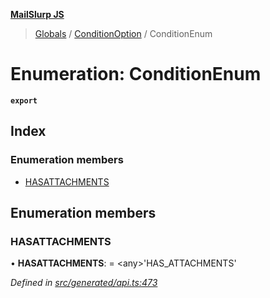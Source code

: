 **[MailSlurp JS](../README.md)**

> [Globals](../README.md) / [ConditionOption](../modules/conditionoption.md) / ConditionEnum

# Enumeration: ConditionEnum

**`export`** 

## Index

### Enumeration members

* [HASATTACHMENTS](conditionoption.conditionenum.md#hasattachments)

## Enumeration members

### HASATTACHMENTS

•  **HASATTACHMENTS**:  = \<any>'HAS\_ATTACHMENTS'

*Defined in [src/generated/api.ts:473](https://github.com/mailslurp/mailslurp-client/blob/d7397d3/src/generated/api.ts#L473)*
